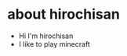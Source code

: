 # about hirochisan
- Hi I'm hirochisan
- I like to play minecraft
<!---
hirochisan/hirochisan is a ✨ special ✨ repository because its `README.md` (this file) appears on your GitHub profile.
You can click the Preview link to take a look at your changes.
--->
